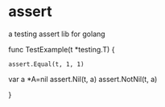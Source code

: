 # assert
a testing assert lib for golang


func TestExample(t *testing.T) {
 
	assert.Equal(t, 1, 1)
  var a *A=nil
	assert.Nil(t, a)
	assert.NotNil(t, a)
 

}
